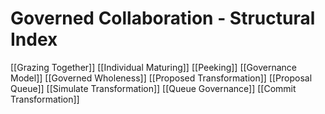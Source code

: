 # Governed Collaboration - Structural Index

[[Grazing Together]]
[[Individual Maturing]]
[[Peeking]]
[[Governance Model]]
[[Governed Wholeness]]
[[Proposed Transformation]]
[[Proposal Queue]]
[[Simulate Transformation]]
[[Queue Governance]]
[[Commit Transformation]]
